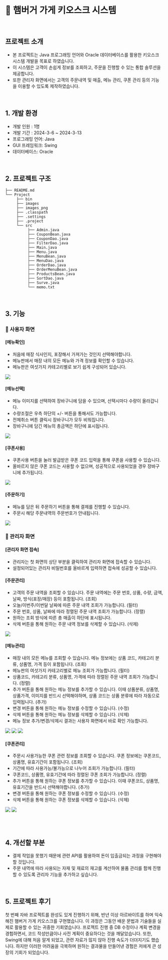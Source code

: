 # 🍔 햄버거 가게 키오스크 시스템

<br>

## 프로젝트 소개

- 본 프로젝트는 Java 프로그래밍 언어와 Oracle 데이터베이스를 활용한 키오스크 시스템 개발을 목표로 하였습니다.
- 이 시스템은 고객이 손쉽게 정보를 조회하고, 주문을 진행할 수 있는 통합 솔루션을 제공합니다.
- 또한 관리자 화면에서는 고객의 주문내역 및 매출, 메뉴 관리, 쿠폰 관리 등의 기능을 이용할 수 있도록 제작하였습니다.

<br>

## 1. 개발 환경

- 개발 인원 : 1명
- 개발 기간 : 2024-3-6 ~ 2024-3-13
- 프로그래밍 언어: Java
- GUI 프레임워크: Swing
- 데이터베이스: Oracle

<br>

## 2. 프로젝트 구조

```
├── README.md
└── Project
     ├── bin
     ├── images
     ├── images_png
     ├── .classpath
     ├── .settings
     ├── .project
     └── src
          ├── Admin.java
          ├── CouponBean.java
          ├── CouponDao.java
          ├── FilterDao.java
          ├── Main.java
          ├── Menu.java
          ├── MenuBean.java
          ├── MenuDao.java
          ├── OrderDao.java
          ├── OrderMenuBean.java
          ├── ProductsBean.java
          ├── SortDao.java
          ├── Surve.java
          └── memo.txt
```

<br>

## 3. 기능

### 🌱 사용자 화면

#### [메뉴확인]
- 처음에 매장 식사인지, 포장해서 가져가는 것인지 선택해야합니다.
- 메뉴판에서 매장 내의 모든 메뉴와 가격 정보를 확인할 수 있습니다.
- 메뉴판은 여섯가지 카테고리별로 보기 쉽게 구성되어 있습니다.
<img src="https://github.com/user-attachments/assets/e2cbd836-5fd4-4a76-9bf2-96e1ac17a725">

#### [메뉴선택]
- 메뉴 이미지를 선택하여 장바구니에 담을 수 있으며, 선택시마다 수량이 올라갑니다.
- 수량조절은 우측 하단의 +/- 버튼을 통해서도 가능합니다.
- 전체취소 버튼 클릭시 장바구니가 모두 비워집니다.
- 장바구니에 담긴 메뉴의 총금액은 하단에 표시됩니다.
<img src="https://github.com/user-attachments/assets/a6ca889e-c832-47d8-a18c-fed5656f0aed">

#### [쿠폰사용]
- 쿠폰사용 버튼을 눌러 발급받은 쿠폰 코드 입력을 통해 쿠폰을 사용할 수 있습니다.
- 올바르지 않은 쿠폰 코드는 사용할 수 없으며, 성공적으로 사용되었을 경우 장바구니에 추가됩니다.
<img src="https://github.com/user-attachments/assets/85e3c257-c982-4eff-a970-e1aa2bd76fc7">

#### [주문하기]
- 메뉴를 담은 뒤 주문하기 버튼을 통해 결제를 진행할 수 있습니다.
- 주문시 해당 주문내역의 주문번호가 안내됩니다.
<img src="https://github.com/user-attachments/assets/e074aa05-41f3-4a06-b27a-1db245b5d560">

### 🌱 관리자 화면

#### [관리자 화면 접속]
- 관리자는 첫 화면의 상단 부분을 클릭하여 관리자 화면에 접속할 수 있습니다.
- 설정되어있는 관리자 비밀번호를 올바르게 입력하면 접속에 성공할 수 있습니다.
  
#### [주문관리]
- 고객의 주문 내역을 조회할 수 있습니다. 주문 내역에는 주문 번호, 상품, 수량, 금액, 날짜, 방식(포장/매장) 등이 포함됩니다. (조회)
- 오늘/이번주/이번달 날짜에 따른 주문 내역 조회가 가능합니다. (필터)
- 주문 번호, 상품, 날짜에 따라 정렬된 주문 내역 조회가 가능합니다. (정렬)
- 원하는 조회 방식에 따른 총 매출이 하단에 표시됩니다.
- 삭제 버튼을 통해 원하는 주문 내역 정보를 삭제할 수 있습니다. (삭제)
<img src="https://github.com/user-attachments/assets/78286508-2bb3-46eb-a0af-16d0ed3b14a5">

#### [메뉴관리]
- 매장 내의 모든 메뉴를 조회할 수 있습니다. 메뉴 정보에는 상품 코드, 카테고리 분류, 상품명, 가격 등이 포함됩니다. (조회)
- 메뉴판의 여섯가지 카테고리별로 메뉴 조회가 가능합니다. (필터)
- 상품코드, 카테고리 분류, 상품명, 가격에 따라 정렬된 주문 내역 조회가 가능합니다. (정렬)
- 추가 버튼을 통해 원하는 메뉴 정보를 추가할 수 있습니다. 이때 상품분류, 상품명, 상품가격, 이미지를 반드시 선택해야하며, 상품 코드는 상품 분류에 따라 자동으로 입력됩니다. (추가)
- 변경 버튼을 통해 원하는 메뉴 정보를 수정할 수 있습니다. (수정)
- 삭제 버튼을 통해 원하는 메뉴 정보를 삭제할 수 있습니다. (삭제)
- 메뉴 정보 추가/변경/삭제시 결과는 사용자 화면에서 바로 확인 가능합니다.
<img src="https://github.com/user-attachments/assets/aa0f17b4-7ba2-410a-bb84-17be7c0a511f">
<img src="https://github.com/user-attachments/assets/bcf6d5ec-cb9b-4426-ae1b-cbd3ff4fa767">
<img src="https://github.com/user-attachments/assets/0bc87698-4739-4b0f-80fe-3bc5c736403e">

#### [쿠폰관리]
- 주문시 사용가능한 쿠폰 관련 정보를 조회할 수 있습니다. 쿠폰 정보에는 쿠폰코드, 상품명, 유효기간이 포함됩니다. (조회)
- 기간에 따라 사용가능/불가능으로 나누어 조회가 가능합니다. (필터)
- 쿠폰코드, 상품명, 유효기간에 따라 정렬된 쿠폰 조회가 가능합니다. (정렬)
- 추가 버튼을 통해 원하는 쿠폰 정보를 추가할 수 있습니다. 이때 쿠폰코드, 상품명, 유효기간을 반드시 선택해야합니다. (추가)
- 변경 버튼을 통해 원하는 쿠폰 정보를 수정할 수 있습니다. (수정)
- 삭제 버튼을 통해 원하는 쿠폰 정보를 삭제할 수 있습니다. (삭제)
<img src="https://github.com/user-attachments/assets/7260bb6d-df14-45a4-a8ac-036475c4b20d">
<img src="https://github.com/user-attachments/assets/70dceb4f-2be0-4f19-81ec-06c3761d3330">

<br><br>

## 4. 개선할 부분

- 결제 작업을 못했기 때문에 관련 API를 활용하여 돈이 입출금되는 과정을 구현해야 할 것입니다.
- 주문 내역에 따라 사용되는 자재 및 재료의 재고를 계산하여 물품 관리를 함께 진행할 수 있도록 관리자 기능을 추가하고 싶습니다. 

<br>

## 5. 프로젝트 후기

첫 번째 자바 프로젝트를 완성도 있게 진행하기 위해, 반년 이상 아르바이트를 하며 익숙해진 햄버거 가게 키오스크를 구현했습니다. 이 과정은 그동안 배운 문법과 기술들을 실제로 활용할 수 있는 귀중한 기회였습니다. 프로젝트 진행 중 DB 수정이나 계획 변경을 경험하면서, 코드 작성만큼이나 사전 계획이 중요하다는 것을 깨달았습니다. 또한, Swing에 대해 처음 알게 되었고, 관련 자료가 많지 않아 진행 속도가 더뎌지기도 했습니다. 하지만 이러한 어려움을 극복하며 원하는 결과물을 만들어낸 경험은 저에게 큰 성장의 기회가 되었습니다.
